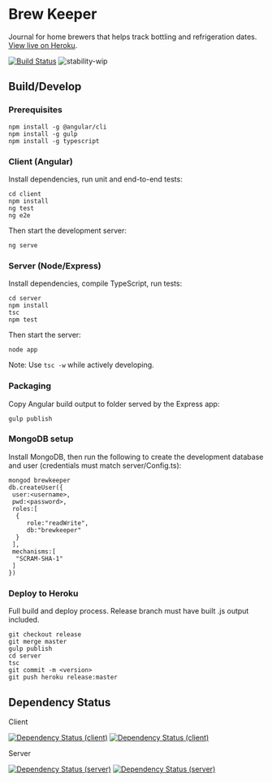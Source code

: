 # Brew Keeper

Journal for home brewers that helps track bottling and refrigeration dates. [View live on Heroku](http://brewkeeper.herokuapp.com/).

[![Build Status](https://travis-ci.org/Cynicollision/BrewKeeper.svg?branch=master)](https://travis-ci.org/Cynicollision/BrewKeeper)
![stability-wip](https://img.shields.io/badge/stability-work_in_progress-lightgrey.svg)


## Build/Develop
### Prerequisites
```
npm install -g @angular/cli
npm install -g gulp
npm install -g typescript
```
### Client (Angular)
Install dependencies, run unit and end-to-end tests:
```
cd client
npm install
ng test
ng e2e
```
Then start the development server:
```
ng serve
```
### Server (Node/Express)
Install dependencies, compile TypeScript, run tests:
```
cd server
npm install
tsc
npm test
```
Then start the server:
```
node app
```
Note: Use `tsc -w` while actively developing.
### Packaging
Copy Angular build output to folder served by the Express app:
```
gulp publish
```
### MongoDB setup
Install MongoDB, then run the following to create the development database and user (credentials must match server/Config.ts):
```
mongod brewkeeper
db.createUser({  
 user:<username>,
 pwd:<password>,
 roles:[  
  {  
     role:"readWrite",
     db:"brewkeeper"
  }
 ],
 mechanisms:[  
  "SCRAM-SHA-1"
 ]
})
```
### Deploy to Heroku
Full build and deploy process. Release branch must have built .js output included.
```
git checkout release
git merge master
gulp publish
cd server
tsc
git commit -m <version>
git push heroku release:master
```
## Dependency Status
Client 

[![Dependency Status (client)](https://david-dm.org/Cynicollision/BrewKeeper/status.svg?path=client)](https://david-dm.org/Cynicollision/BrewKeeper?path=client)
[![Dependency Status (client)](https://david-dm.org/Cynicollision/BrewKeeper/dev-status.svg?path=client)](https://david-dm.org/Cynicollision/BrewKeeper?path=client&type=dev)

Server

[![Dependency Status (server)](https://david-dm.org/Cynicollision/BrewKeeper/status.svg)](https://david-dm.org/Cynicollision/BrewKeeper)
[![Dependency Status (server)](https://david-dm.org/Cynicollision/BrewKeeper/dev-status.svg?type=dev)](https://david-dm.org/Cynicollision/BrewKeeper?type=dev)
